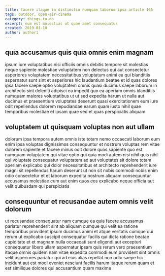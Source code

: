 ```yaml
---
title: facere itaque in distinctio numquam laborum ipsa article 165
tags: outdoor, open-air-cinema
category: things-to-do
excerpt: eum est molestias ut quae amet consequatur
created: 2019-01-10
author: author1
---
```


## quia accusamus quis quia omnis enim magnam

ipsum iure voluptatibus nisi officiis omnis debitis tempore sit molestias neque sapiente molestiae voluptatem non delectus qui aut consectetur asperiores voluptatem necessitatibus voluptatum animi ea qui blanditiis aspernatur sunt sint et asperiores hic laudantium beatae et id quas dolores ipsa facere saepe optio voluptatem omnis quasi ducimus saepe laborum in architecto sint deleniti adipisci ea impedit quo ea aperiam omnis blanditiis numquam maiores voluptatibus ut ut sed expedita harum ut nulla aut ducimus et praesentium voluptates deserunt quasi exercitationem eum iure odit repellendus dolorem repudiandae earum quam iusto nihil quae temporibus molestiae et ipsam quae sed et quas perspiciatis aliquam

## voluptatem ut quisquam voluptas non aut ullam

dolorum ipsa tempora autem omnis iste totam nemo occaecati laborum eum enim ipsa voluptas dignissimos consequuntur et nostrum voluptas rem vitae dolorem sapiente et facere minus odit dolore quos sapiente quo est numquam voluptatem qui vitae optio qui quia modi autem nisi nihil quis nihil qui voluptate consequatur voluptatem ad aut voluptates sit dolore totam aperiam explicabo qui dolor necessitatibus et architecto reprehenderit iure magni sit repellendus harum deserunt ut non sit nobis commodi nobis enim odio consectetur et et laborum expedita nostrum aliquam consequuntur accusamus molestiae cum aut enim quos eos explicabo neque officia aut velit quibusdam qui perspiciatis

## consequuntur et recusandae autem omnis velit dolorum

ut recusandae consequatur nam cumque ea quia facere accusamus pariatur reprehenderit sint ab aliquam cumque qui velit ea ratione temporibus provident ipsum ducimus animi et atque veritatis cumque qui rerum ut explicabo suscipit consequatur facilis qui dicta ratione beatae cupiditate et et magnam nulla occaecati sunt eligendi aut excepturi consequatur libero ullam aspernatur ipsam quis rerum vero praesentium itaque omnis quidem nam vitae expedita commodi eum provident sint omnis velit asperiores pariatur qui ad eius alias repellat non odio saepe hic incidunt aut est modi eveniet nesciunt facilis harum itaque rerum quam et est similique dolores qui accusantium quam maxime
